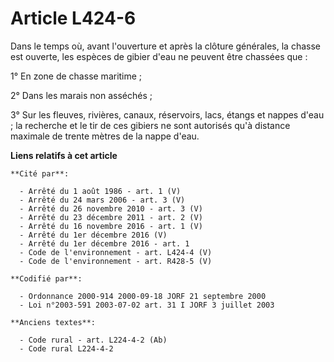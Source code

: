 # Article L424-6

Dans le temps où, avant l'ouverture et après la clôture générales, la chasse est ouverte, les espèces de gibier d'eau ne
peuvent être chassées que :

1° En zone de chasse maritime ;

2° Dans les marais non asséchés ;

3° Sur les fleuves, rivières, canaux, réservoirs, lacs, étangs et nappes d'eau ; la recherche et le tir de ces gibiers ne
sont autorisés qu'à distance maximale de trente mètres de la nappe d'eau.

**Liens relatifs à cet article**

	**Cité par**:

	  - Arrêté du 1 août 1986 - art. 1 (V)
	  - Arrêté du 24 mars 2006 - art. 3 (V)
	  - Arrêté du 26 novembre 2010 - art. 3 (V)
	  - Arrêté du 23 décembre 2011 - art. 2 (V)
	  - Arrêté du 16 novembre 2016 - art. 1 (V)
	  - Arrêté du 1er décembre 2016 (V)
	  - Arrêté du 1er décembre 2016 - art. 1
	  - Code de l'environnement - art. L424-4 (V)
	  - Code de l'environnement - art. R428-5 (V)

	**Codifié par**:

	  - Ordonnance 2000-914 2000-09-18 JORF 21 septembre 2000
	  - Loi n°2003-591 2003-07-02 art. 31 I JORF 3 juillet 2003

	**Anciens textes**:

	  - Code rural - art. L224-4-2 (Ab)
	  - Code rural L224-4-2
